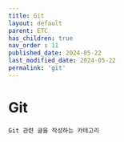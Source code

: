 ```yaml
---
title: Git
layout: default
parent: ETC
has_children: true
nav_order : 11
published_date: 2024-05-22
last_modified_date: 2024-05-22
permalink: 'git'
---
```


# Git

`Git 관련 글을 작성하는 카테고리`